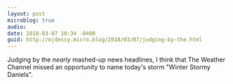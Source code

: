 ```yaml
---
layout: post
microblog: true
audio: 
date: 2018-03-07 10:34 -0400
guid: http://mjdescy.micro.blog/2018/03/07/judging-by-the.html
---
```

Judging by the _nearly_ mashed-up news headlines, I think that The Weather Channel missed an opportunity to name today's storm "Winter Stormy Daniels".
